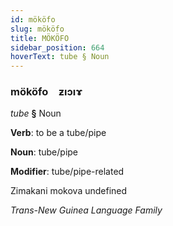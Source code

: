 ```yaml
---
id: mököfo
slug: mököfo
title: MÖKÖFO
sidebar_position: 664
hoverText: tube § Noun
---
```


### mököfo&emsp;<span kind="abugida">ƶıɔıɤ</span>

*tube* **§** Noun

**Verb**: to be a tube/pipe

**Noun**: tube/pipe

**Modifier**: tube/pipe-related

Zimakani mokova undefined

*Trans-New Guinea Language Family*